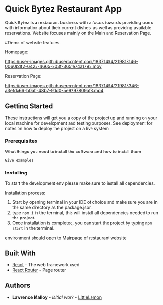# Quick Bytez Restaurant App

Quick Bytez is a restaurant business with a focus towards providing users with information about their current dishes, as well as providing available reservations. Website focuses mainly on the Main and Reservation Page.


#Demo of website features


Homepage: 

https://user-images.githubusercontent.com/18371494/219818146-0060bdf2-6425-4665-803f-365fe74a1792.mov




Reservation Page: 




https://user-images.githubusercontent.com/18371494/219818346-a3efda66-b0ab-48b7-9dd0-5e9297809af3.mp4






## Getting Started

These instructions will get you a copy of the project up and running on your local machine for development and testing purposes. See deployment for notes on how to deploy the project on a live system.

### Prerequisites

What things you need to install the software and how to install them

```
Give examples
```

### Installing

To start the development env please make sure to install all dependencies.

Installation process:
1. Start by opening terminal in your IDE of choice and make sure you are in the same directory as the package.json.
2. type `npm i` in the terminal, this will install all dependencies needed to run the project.
3. Once installation is completed, you can start the project by typing `npm start` in the terminal.

environment should open to Mainpage of restaurant website. 


## Built With

* [React](https://reactjs.org/) - The web framework used
* [React Router](https://reactrouter.com/en/main) - Page router

## Authors

* **Lawrence Malloy** - *Initial work* - [LittleLemon](https://github.com/lcmalloy/Little-Lemon-Capstone)
